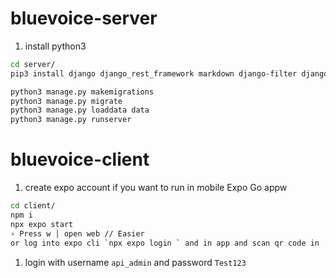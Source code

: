 # bluevoice-server

1. install python3

```zsh
cd server/
pip3 install django django_rest_framework markdown django-filter django-cors-headers django-rest-swagger pyyaml uritemplate

python3 manage.py makemigrations
python3 manage.py migrate
python3 manage.py loaddata data
python3 manage.py runserver
```

# bluevoice-client

1. create expo account if you want to run in mobile Expo Go appw

```zsh
cd client/
npm i
npx expo start
› Press w │ open web // Easier
or log into expo cli `npx expo login ` and in app and scan qr code in  terminal // more involved

```

1. login with username `api_admin` and password `Test123`
